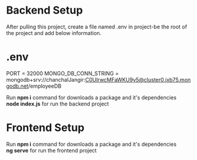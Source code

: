 # Backend Setup

After pulling this project, create a file named .env in project-be the root of the project and add below information.
# .env
PORT = 32000
MONGO_DB_CONN_STRING = mongodb+srv://chanchalJangir:C0UIrwcMFaWKU9y5@cluster0.jxb75.mongodb.net/employeeDB
 

Run <b>npm i</b> command for downloads a package and it's dependencies<br>
<b>node index.js</b> for run the backend project



# Frontend Setup
Run <b>npm i</b> command for downloads a package and it's dependencies<br>
<b>ng serve</b> for run the frontend project
